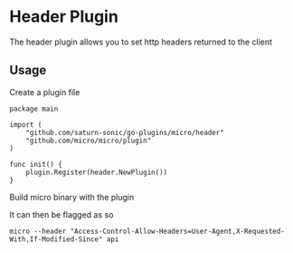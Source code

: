 # Header Plugin

The header plugin allows you to set http headers returned to the client

## Usage

Create a plugin file

```
package main

import (
	"github.com/saturn-sonic/go-plugins/micro/header"
	"github.com/micro/micro/plugin"
)

func init() {
	plugin.Register(header.NewPlugin())
}
```

Build micro binary with the plugin

It can then be flagged as so

```
micro --header "Access-Control-Allow-Headers=User-Agent,X-Requested-With,If-Modified-Since" api
```
